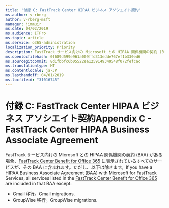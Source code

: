 ```yaml
---
title: '付録 C: FastTrack Center HIPAA ビジネス アソシエイト契約'
ms.author: v-rberg
author: v-rberg-msft
manager: jimmuir
ms.date: 04/02/2019
ms.audience: ITPro
ms.topic: article
ms.service: o365-administration
localization_priority: Priority
description: FastTrack サービス向けの Microsoft との HIPAA 関係機関の契約 (BAA) がある場合、FastTrack Center Benefit for Office 365 に表示されているすべてのサービスが、その BAA に含まれます。ただし、以下は除きます。
ms.openlocfilehash: 0f689d599e961a009ffd313edde767ef1b330ed6
ms.sourcegitcommit: 8d1fbbfc6b05522ea1259149349548f072fefcac
ms.translationtype: HT
ms.contentlocale: ja-JP
ms.lasthandoff: 04/01/2019
ms.locfileid: "31016745"
---
```

# <a name="appendix-c---fasttrack-center-hipaa-business-associate-agreement"></a><span data-ttu-id="2a797-103">付録 C: FastTrack Center HIPAA ビジネス アソシエイト契約</span><span class="sxs-lookup"><span data-stu-id="2a797-103">Appendix C - FastTrack Center HIPAA Business Associate Agreement</span></span>

<span data-ttu-id="2a797-104">FastTrack サービス向けの Microsoft との HIPAA 関係機関の契約 (BAA) がある場合、[FastTrack Center Benefit for Office 365](O365-fasttrack-benefit-for-office-365.md) に表示されているすべてのサービスが、その BAA に含まれます。ただし、以下は除きます。</span><span class="sxs-lookup"><span data-stu-id="2a797-104">If you have a HIPAA Business Associate Agreement (BAA) with Microsoft for FastTrack Services, all services listed in the [FastTrack Center Benefit for Office 365](O365-fasttrack-benefit-for-office-365.md) are included in that BAA except:</span></span> 
  
- <span data-ttu-id="2a797-105">Gmail 移行。</span><span class="sxs-lookup"><span data-stu-id="2a797-105">Gmail migrations.</span></span>   
- <span data-ttu-id="2a797-106">GroupWise 移行。</span><span class="sxs-lookup"><span data-stu-id="2a797-106">GroupWise migrations.</span></span>
    

